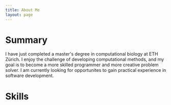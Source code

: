 ```yaml
---
title: About Me
layout: page
---
```

# Summary
I have just completed a master's degree in computational biology at ETH Zürich. I enjoy the challenge of developing computational methods, and my goal is to become a more skilled programmer and more creative problem solver. I am currently looking for opportunites to gain practical experience in software development.

# Skills
